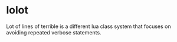 lolot
=====

Lot of lines of terrible is a different lua class system that focuses on avoiding repeated verbose statements.
